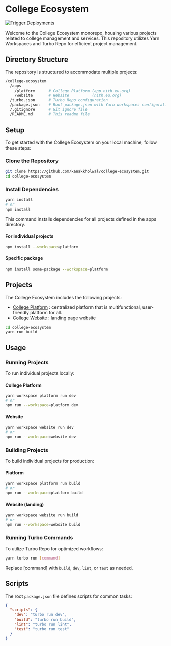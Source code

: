 # College Ecosystem

[![Trigger Deployments](https://github.com/kanakkholwal/college-ecosystem/actions/workflows/ci.yml/badge.svg?branch=main)](https://github.com/kanakkholwal/college-ecosystem/actions/workflows/ci.yml)

Welcome to the College Ecosystem monorepo, housing various projects related to college management and services. This repository utilizes Yarn Workspaces and Turbo Repo for efficient project management.

## Directory Structure

The repository is structured to accommodate multiple projects:

```bash
/college-ecosystem
  /apps
    /platform      # College Platform (app.nith.eu.org)
    /website       # Website          (nith.eu.org)
  /turbo.json      # Turbo Repo configuration
  /package.json    # Root package.json with Yarn workspaces configuration
  /.gitignore      # Git ignore file
  /README.md       # This readme file
```

## Setup

To get started with the College Ecosystem on your local machine, follow these steps:

### Clone the Repository

```bash
git clone https://github.com/kanakkholwal/college-ecosystem.git
cd college-ecosystem

```

### Install Dependencies

```bash
yarn install
# or
npm install
```

This command installs dependencies for all projects defined in the apps directory.

#### For individual projects

```bash
npm install --workspace=platform
```

#### Specific package

```bash
npm install some-package --workspace=platform
```

## Projects

The College Ecosystem includes the following projects:

- [College Platform](https://app.nith.eu.org/) : centralized platform that is multifunctional, user-friendly platform for all.
- [College Website](https://nith.eu.org) : landing page website

```bash
cd college-ecosystem
yarn run build
```

## Usage

### Running Projects

To run individual projects locally:

#### College Platform

```bash
yarn workspace platform run dev
# or
npm run --workspace=platform dev
```

#### Website

```bash
yarn workspace website run dev
# or
npm run --workspace=website dev

```

### Building Projects

To build individual projects for production:

#### Platform

```bash
yarn workspace platform run build
# or
npm run --workspace=platform build

```

#### Website (landing)

```bash
yarn workspace website run build
# or
npm run --workspace=website build

```

### Running Turbo Commands

To utilize Turbo Repo for optimized workflows:

```bash
yarn turbo run [command]
```

Replace [command] with `build`, `dev`, `lint`, or `test` as needed.

## Scripts

The root `package.json` file defines scripts for common tasks:

```json
{
  "scripts": {
    "dev": "turbo run dev",
    "build": "turbo run build",
    "lint": "turbo run lint",
    "test": "turbo run test"
  }
}
```

